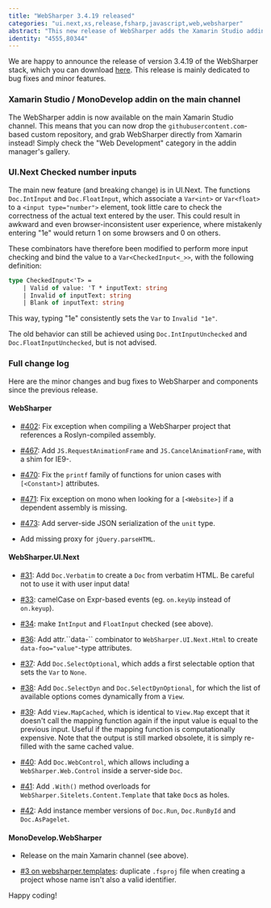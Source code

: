 ```yaml
---
title: "WebSharper 3.4.19 released"
categories: "ui.next,xs,release,fsharp,javascript,web,websharper"
abstract: "This new release of WebSharper adds the Xamarin Studio addin to the main release channel and introduces checked UI.Next number inputs, among many minor features and bug fixes."
identity: "4555,80344"
---
```

We are happy to announce the release of version 3.4.19 of the WebSharper stack, which you can download [here](http://websharper.com/downloads). This release is mainly dedicated to bug fixes and minor features.

### Xamarin Studio / MonoDevelop addin on the main channel

The WebSharper addin is now available on the main Xamarin Studio channel. This means that you can now drop the `githubusercontent.com`-based custom repository, and grab WebSharper directly from Xamarin instead! Simply check the "Web Development" category in the addin manager's gallery.

### UI.Next Checked number inputs

The main new feature (and breaking change) is in UI.Next. The functions `Doc.IntInput` and `Doc.FloatInput`, which associate a `Var<int>` or `Var<float>` to a `<input type="number">` element, took little care to check the correctness of the actual text entered by the user. This could result in awkward and even browser-inconsistent user experience, where mistakenly entering "1e" would return 1 on some browsers and 0 on others.

These combinators have therefore been modified to perform more input checking and bind the value to a `Var<CheckedInput<_>>`, with the following definition:

```fsharp
type CheckedInput<'T> =
    | Valid of value: 'T * inputText: string
    | Invalid of inputText: string
    | Blank of inputText: string
```

This way, typing "1e" consistently sets the `Var` to `Invalid "1e"`.

The old behavior can still be achieved using `Doc.IntInputUnchecked` and `Doc.FloatInputUnchecked`, but is not advised.

### Full change log

Here are the minor changes and bug fixes to WebSharper and components since the previous release.

#### WebSharper

* [#402](https://github.com/intellifactory/websharper/issues/402): Fix exception when compiling a WebSharper project that references a Roslyn-compiled assembly.

* [#467](https://github.com/intellifactory/websharper/issues/467): Add `JS.RequestAnimationFrame` and `JS.CancelAnimationFrame`, with a shim for IE9-.

* [#470](https://github.com/intellifactory/websharper/issues/470): Fix the `printf` family of functions for union cases with `[<Constant>]` attributes.

* [#471](https://github.com/intellifactory/websharper/issues/472): Fix exception on mono when looking for a `[<Website>]` if a dependent assembly is missing.

* [#473](https://github.com/intellifactory/websharper/issues/473): Add server-side JSON serialization of the `unit` type.

* Add missing proxy for `jQuery.parseHTML`.

#### WebSharper.UI.Next

* [#31](https://github.com/intellifactory/websharper.ui.next/issues/31): Add `Doc.Verbatim` to create a `Doc` from verbatim HTML. Be careful not to use it with user input data!

* [#33](https://github.com/intellifactory/websharper.ui.next/issues/33): camelCase on Expr-based events (eg. `on.keyUp` instead of `on.keyup`).

* [#34](https://github.com/intellifactory/websharper.ui.next/issues/34): make `IntInput` and `FloatInput` checked (see above).

* [#36](https://github.com/intellifactory/websharper.ui.next/issues/36): Add attr.\`\`data-\`\` combinator to `WebSharper.UI.Next.Html` to create `data-foo="value"`-type attributes.

* [#37](https://github.com/intellifactory/websharper.ui.next/issues/37): Add `Doc.SelectOptional`, which adds a first selectable option that sets the `Var` to `None`.

* [#38](https://github.com/intellifactory/websharper.ui.next/issues/38): Add `Doc.SelectDyn` and `Doc.SelectDynOptional`, for which the list of available options comes dynamically from a `View`.

* [#39](https://github.com/intellifactory/websharper.ui.next/issues/39): Add `View.MapCached`, which is identical to `View.Map` except that it doesn't call the mapping function again if the input value is equal to the previous input. Useful if the mapping function is computationally expensive. Note that the output is still marked obsolete, it is simply re-filled with the same cached value.

* [#40](https://github.com/intellifactory/websharper.ui.next/issues/40): Add `Doc.WebControl`, which allows including a `WebSharper.Web.Control` inside a server-side `Doc`.

* [#41](https://github.com/intellifactory/websharper.ui.next/issues/41): Add `.With()` method overloads for `WebSharper.Sitelets.Content.Template` that take `Doc`s as holes.

* [#42](https://github.com/intellifactory/websharper.ui.next/issues/42): Add instance member versions of `Doc.Run`, `Doc.RunById` and `Doc.AsPagelet`.

#### MonoDevelop.WebSharper

* Release on the main Xamarin channel (see above).

* [#3 on websharper.templates](https://github.com/intellifactory/websharper.templates/issues/3): duplicate `.fsproj` file when creating a project whose name isn't also a valid identifier.

Happy coding!